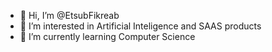 - 👋 Hi, I’m @EtsubFikreab
- 👀 I’m interested in Artificial Inteligence and SAAS products
- 🌱 I’m currently learning Computer Science 

<!---
EtsubFikreab/EtsubFikreab is a ✨ special ✨ repository because its `README.md` (this file) appears on your GitHub profile.
You can click the Preview link to take a look at your changes.
--->
